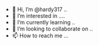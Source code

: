 - 👋 Hi, I’m @hardy317 ..
- 👀 I’m interested in ....
- 🌱 I’m currently learning ..
- 💞️ I’m looking to collaborate on ..
- 📫 How to reach me ...

<!---
hardy317/hardy317 is a ✨ special ✨ repository because its `README.md` (this file) appears on your GitHub profile.
You can click the Preview link to take a look at your changes.
--->
